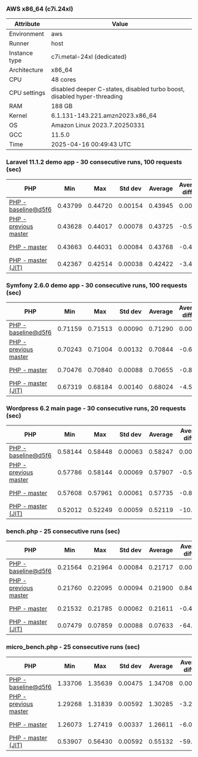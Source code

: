 ### AWS x86_64 (c7i.24xl)

|  Attribute    |     Value      |
|---------------|----------------|
| Environment   |aws|
| Runner        |host|
| Instance type |c7i.metal-24xl (dedicated)|
| Architecture  |x86_64
| CPU           |48 cores|
| CPU settings  |disabled deeper C-states, disabled turbo boost, disabled hyper-threading|
| RAM           |188 GB|
| Kernel        |6.1.131-143.221.amzn2023.x86_64|
| OS            |Amazon Linux 2023.7.20250331|
| GCC           |11.5.0|
| Time          |2025-04-16 00:49:43 UTC|

### Laravel 11.1.2 demo app - 30 consecutive runs, 100 requests (sec)

|     PHP     |     Min     |     Max     |    Std dev   |   Average  |  Average diff % |   Median   | Median diff % |     Memory    |
|-------------|-------------|-------------|--------------|------------|-----------------|------------|---------------|---------------|
|[PHP - baseline@d5f6](https://github.com/php/php-src/commit/d5f6e56610)|0.43799|0.44720|0.00154|0.43945|0.00%|0.43917|0.00%|41.84 MB|
|[PHP - previous master](https://github.com/php/php-src/commit/3b87093bff)|0.43628|0.44017|0.00078|0.43725|-0.50%|0.43704|-0.49%|41.96 MB|
|[PHP - master](https://github.com/php/php-src/commit/ea387fcfb7)|0.43663|0.44031|0.00084|0.43768|-0.40%|0.43742|-0.40%|41.95 MB|
|[PHP - master (JIT)](https://github.com/php/php-src/commit/ea387fcfb7)|0.42367|0.42514|0.00038|0.42422|-3.47%|0.42422|-3.41%|50.85 MB|

### Symfony 2.6.0 demo app - 30 consecutive runs, 100 requests (sec)

|     PHP     |     Min     |     Max     |    Std dev   |   Average  |  Average diff % |   Median   | Median diff % |     Memory    |
|-------------|-------------|-------------|--------------|------------|-----------------|------------|---------------|---------------|
|[PHP - baseline@d5f6](https://github.com/php/php-src/commit/d5f6e56610)|0.71159|0.71513|0.00090|0.71290|0.00%|0.71265|0.00%|37.50 MB|
|[PHP - previous master](https://github.com/php/php-src/commit/3b87093bff)|0.70243|0.71004|0.00132|0.70844|-0.63%|0.70854|-0.58%|37.63 MB|
|[PHP - master](https://github.com/php/php-src/commit/ea387fcfb7)|0.70476|0.70840|0.00088|0.70655|-0.89%|0.70633|-0.89%|37.63 MB|
|[PHP - master (JIT)](https://github.com/php/php-src/commit/ea387fcfb7)|0.67319|0.68184|0.00140|0.68024|-4.58%|0.68032|-4.54%|44.60 MB|

### Wordpress 6.2 main page - 30 consecutive runs, 20 requests (sec)

|     PHP     |     Min     |     Max     |    Std dev   |   Average  |  Average diff % |   Median   | Median diff % |     Memory    |
|-------------|-------------|-------------|--------------|------------|-----------------|------------|---------------|---------------|
|[PHP - baseline@d5f6](https://github.com/php/php-src/commit/d5f6e56610)|0.58144|0.58448|0.00063|0.58247|0.00%|0.58248|0.00%|43.05 MB|
|[PHP - previous master](https://github.com/php/php-src/commit/3b87093bff)|0.57786|0.58144|0.00069|0.57907|-0.58%|0.57899|-0.60%|43.03 MB|
|[PHP - master](https://github.com/php/php-src/commit/ea387fcfb7)|0.57608|0.57961|0.00061|0.57735|-0.88%|0.57739|-0.87%|43.03 MB|
|[PHP - master (JIT)](https://github.com/php/php-src/commit/ea387fcfb7)|0.52012|0.52249|0.00059|0.52119|-10.52%|0.52116|-10.53%|62.14 MB|

### bench.php - 25 consecutive runs (sec)

|     PHP     |     Min     |     Max     |    Std dev   |   Average  |  Average diff % |   Median   | Median diff % |     Memory    |
|-------------|-------------|-------------|--------------|------------|-----------------|------------|---------------|---------------|
|[PHP - baseline@d5f6](https://github.com/php/php-src/commit/d5f6e56610)|0.21564|0.21964|0.00084|0.21717|0.00%|0.21720|0.00%|26.22 MB|
|[PHP - previous master](https://github.com/php/php-src/commit/3b87093bff)|0.21760|0.22095|0.00094|0.21900|0.84%|0.21895|0.81%|26.24 MB|
|[PHP - master](https://github.com/php/php-src/commit/ea387fcfb7)|0.21532|0.21785|0.00062|0.21611|-0.49%|0.21600|-0.55%|26.24 MB|
|[PHP - master (JIT)](https://github.com/php/php-src/commit/ea387fcfb7)|0.07479|0.07859|0.00088|0.07633|-64.85%|0.07619|-64.92%|27.40 MB|

### micro_bench.php - 25 consecutive runs (sec)

|     PHP     |     Min     |     Max     |    Std dev   |   Average  |  Average diff % |   Median   | Median diff % |     Memory    |
|-------------|-------------|-------------|--------------|------------|-----------------|------------|---------------|---------------|
|[PHP - baseline@d5f6](https://github.com/php/php-src/commit/d5f6e56610)|1.33706|1.35639|0.00475|1.34708|0.00%|1.34723|0.00%|20.48 MB|
|[PHP - previous master](https://github.com/php/php-src/commit/3b87093bff)|1.29268|1.31839|0.00592|1.30285|-3.28%|1.30252|-3.32%|20.50 MB|
|[PHP - master](https://github.com/php/php-src/commit/ea387fcfb7)|1.26073|1.27419|0.00337|1.26611|-6.01%|1.26558|-6.06%|20.50 MB|
|[PHP - master (JIT)](https://github.com/php/php-src/commit/ea387fcfb7)|0.53907|0.56430|0.00592|0.55132|-59.07%|0.55203|-59.03%|21.82 MB|
